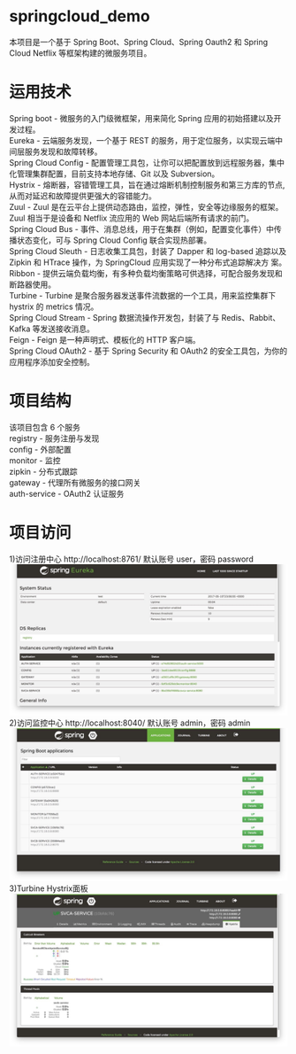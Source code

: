 # springcloud_demo  
本项目是一个基于 Spring Boot、Spring Cloud、Spring Oauth2 和 Spring Cloud Netflix 等框架构建的微服务项目。  

#  运用技术  
Spring boot - 微服务的入门级微框架，用来简化 Spring 应用的初始搭建以及开发过程。  
Eureka - 云端服务发现，一个基于 REST 的服务，用于定位服务，以实现云端中间层服务发现和故障转移。  
Spring Cloud Config - 配置管理工具包，让你可以把配置放到远程服务器，集中化管理集群配置，目前支持本地存储、Git 以及 Subversion。  
Hystrix - 熔断器，容错管理工具，旨在通过熔断机制控制服务和第三方库的节点,从而对延迟和故障提供更强大的容错能力。  
Zuul - Zuul 是在云平台上提供动态路由，监控，弹性，安全等边缘服务的框架。Zuul 相当于是设备和 Netflix 流应用的 Web 网站后端所有请求的前门。  
Spring Cloud Bus - 事件、消息总线，用于在集群（例如，配置变化事件）中传播状态变化，可与 Spring Cloud Config 联合实现热部署。  
Spring Cloud Sleuth - 日志收集工具包，封装了 Dapper 和 log-based 追踪以及 Zipkin 和 HTrace 操作，为 SpringCloud 应用实现了一种分布式追踪解决方  案。  
Ribbon - 提供云端负载均衡，有多种负载均衡策略可供选择，可配合服务发现和断路器使用。  
Turbine - Turbine 是聚合服务器发送事件流数据的一个工具，用来监控集群下 hystrix 的 metrics 情况。  
Spring Cloud Stream - Spring 数据流操作开发包，封装了与 Redis、Rabbit、Kafka 等发送接收消息。  
Feign - Feign 是一种声明式、模板化的 HTTP 客户端。  
Spring Cloud OAuth2 - 基于 Spring Security 和 OAuth2 的安全工具包，为你的应用程序添加安全控制。  

# 项目结构  
该项目包含 6 个服务  
registry - 服务注册与发现  
config - 外部配置  
monitor - 监控  
zipkin - 分布式跟踪  
gateway - 代理所有微服务的接口网关  
auth-service - OAuth2 认证服务  

# 项目访问

1)访问注册中心 http://localhost:8761/ 默认账号 user，密码 password  
![image](https://github.com/FlanceVoV/SpringCloudDemo/blob/master/img/springclouddemo_registry.jpg)  
2)访问监控中心 http://localhost:8040/ 默认账号 admin，密码 admin  
![image](https://github.com/FlanceVoV/SpringCloudDemo/blob/master/img/springclouddemo_monitor1.jpg)  
3)Turbine Hystrix面板  
![image](https://github.com/FlanceVoV/SpringCloudDemo/blob/master/img/springclouddemo_monitor2.jpg)  
